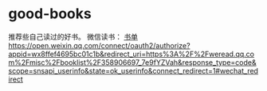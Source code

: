 # good-books
推荐些自己读过的好书。
微信读书：
[书单](/shudan.png)
https://open.weixin.qq.com/connect/oauth2/authorize?appid=wx8ffef4695bc01c1b&redirect_uri=https%3A%2F%2Fweread.qq.com%2Fmisc%2Fbooklist%2F358906697_7e9fYZVah&response_type=code&scope=snsapi_userinfo&state=ok_userinfo&connect_redirect=1#wechat_redirect

